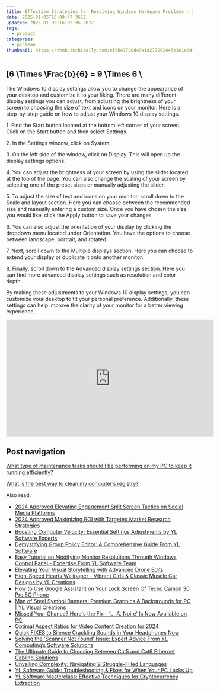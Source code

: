 ```yaml
---
title: Effective Strategies for Resolving Windows Hardware Problems - Insights From YL Computing & Software
date: 2025-01-05T16:08:47.361Z
updated: 2025-01-09T16:02:35.207Z
tags:
  - product
categories:
  - pcclean
thumbnail: https://thmb.techidaily.com/ef9be7780d43a1d277262443e1e1ad4f9cd5011c4e9a9bd97f972e7408a7d734.jpg
---
```


## \[6 \Times \Frac{b}{6} = 9 \Times 6 \

The Windows 10 display settings allow you to change the appearance of your desktop and customize it to your liking. There are many different display settings you can adjust, from adjusting the brightness of your screen to choosing the size of text and icons on your monitor. Here is a step-by-step guide on how to adjust your Windows 10 display settings. 

1\. Find the Start button located at the bottom left corner of your screen. Click on the Start button and then select Settings.

2\. In the Settings window, click on System.

3\. On the left side of the window, click on Display. This will open up the display settings options. 

4\. You can adjust the brightness of your screen by using the slider located at the top of the page. You can also change the scaling of your screen by selecting one of the preset sizes or manually adjusting the slider.

5\. To adjust the size of text and icons on your monitor, scroll down to the Scale and layout section. Here you can choose between the recommended size and manually entering a custom size. Once you have chosen the size you would like, click the Apply button to save your changes.

6\. You can also adjust the orientation of your display by clicking the dropdown menu located under Orientation. You have the options to choose between landscape, portrait, and rotated.

7\. Next, scroll down to the Multiple displays section. Here you can choose to extend your display or duplicate it onto another monitor.

8\. Finally, scroll down to the Advanced display settings section. Here you can find more advanced display settings such as resolution and color depth. 

By making these adjustments to your Windows 10 display settings, you can customize your desktop to fit your personal preference. Additionally, these settings can help improve the clarity of your monitor for a better viewing experience.

<!-- affiliate ads begin -->
<iframe width="560" height="315" src="https://www.youtube.com/embed/ZeYbTVeaXg0?si=rwLL1DbBoX26BGjm" title="YouTube video player" frameborder="0" allow="accelerometer; autoplay; clipboard-write; encrypted-media; gyroscope; picture-in-picture; web-share" referrerpolicy="strict-origin-when-cross-origin" allowfullscreen></iframe>
<!-- affiliate ads end -->

## Post navigation

[What type of maintenance tasks should I be performing on my PC to keep it running efficiently?](https://tools.techidaily.com/pcclean/products/)

[What is the best way to clean my computer’s registry?](https://tools.techidaily.com/pcclean/products/)

<ins class="adsbygoogle"
     style="display:block"
     data-ad-format="autorelaxed"
     data-ad-client="ca-pub-7571918770474297"
     data-ad-slot="1223367746"></ins>

<ins class="adsbygoogle"
     style="display:block"
     data-ad-client="ca-pub-7571918770474297"
     data-ad-slot="8358498916"
     data-ad-format="auto"
     data-full-width-responsive="true"></ins>

<span class="atpl-alsoreadstyle">Also read:</span>
<div><ul>
<li><a href="https://facebook-video-recording.techidaily.com/2024-approved-elevating-engagement-split-screen-tactics-on-social-media-platforms/"><u>2024 Approved Elevating Engagement Split Screen Tactics on Social Media Platforms</u></a></li>
<li><a href="https://extra-guidance.techidaily.com/2024-approved-maximizing-roi-with-targeted-market-research-strategies/"><u>2024 Approved Maximizing ROI with Targeted Market Research Strategies</u></a></li>
<li><a href="https://discover-awesome.techidaily.com/boosting-computer-velocity-essential-settings-adjustments-by-yl-software-experts/"><u>Boosting Computer Velocity: Essential Settings Adjustments by YL Software Experts</u></a></li>
<li><a href="https://discover-awesome.techidaily.com/demystifying-group-policy-editor-a-comprehensive-guide-from-yl-software/"><u>Demystifying Group Policy Editor: A Comprehensive Guide From YL Software</u></a></li>
<li><a href="https://discover-awesome.techidaily.com/easy-tutorial-on-modifying-monitor-resolutions-through-windows-control-panel-expertise-from-yl-software-team/"><u>Easy Tutorial on Modifying Monitor Resolutions Through Windows Control Panel - Expertise From YL Software Team</u></a></li>
<li><a href="https://extra-hints.techidaily.com/elevating-your-visual-storytelling-with-advanced-drone-edits/"><u>Elevating Your Visual Storytelling with Advanced Drone Edits</u></a></li>
<li><a href="https://discover-awesome.techidaily.com/high-speed-hearts-wallpaper-vibrant-girls-and-classic-muscle-car-designs-by-yl-creations/"><u>High-Speed Hearts Wallpaper - Vibrant Girls & Classic Muscle Car Designs by YL Creations</u></a></li>
<li><a href="https://unlock-android.techidaily.com/how-to-use-google-assistant-on-your-lock-screen-of-tecno-camon-30-pro-5g-phone-by-drfone-android/"><u>How to Use Google Assistant on Your Lock Screen Of Tecno Camon 30 Pro 5G Phone</u></a></li>
<li><a href="https://discover-awesome.techidaily.com/man-of-steel-symbol-banners-premium-graphics-and-backgrounds-for-pc-yl-visual-creations/"><u>Man of Steel Symbol Banners: Premium Graphics & Backgrounds for PC | YL Visual Creations</u></a></li>
<li><a href="https://win-able.techidaily.com/1723000592828-missed-your-chance-heres-the-fix-l-a-noire-is-now-available-on-pc/"><u>Missed Your Chance? Here's the Fix - 'L. A. Noire' Is Now Available on PC</u></a></li>
<li><a href="https://extra-support.techidaily.com/optimal-aspect-ratios-for-video-content-creation-for-2024/"><u>Optimal Aspect Ratios for Video Content Creation for 2024</u></a></li>
<li><a href="https://sound-issues.techidaily.com/quick-fixes-to-silence-crackling-sounds-in-your-headphones-now/"><u>Quick FIXES to Silence Crackling Sounds in Your Headphones Now</u></a></li>
<li><a href="https://discover-awesome.techidaily.com/solving-the-scanner-not-found-issue-expert-advice-from-yl-computings-software-solutions/"><u>Solving the 'Scanner Not Found' Issue: Expert Advice From YL Computing’s Software Solutions</u></a></li>
<li><a href="https://tech-recovery.techidaily.com/the-ultimate-guide-to-choosing-between-cat5-and-cat6-ethernet-cabling-solutions/"><u>The Ultimate Guide to Choosing Between Cat5 and Cat6 Ethernet Cabling Solutions</u></a></li>
<li><a href="https://mondly-stories.techidaily.com/unveiling-complexity-navigating-9-struggle-filled-languages/"><u>Unveiling Complexity: Navigating 9 Struggle-Filled Languages</u></a></li>
<li><a href="https://discover-awesome.techidaily.com/yl-software-guide-troubleshooting-and-fixes-for-when-your-pc-locks-up/"><u>YL Software Guide: Troubleshooting & Fixes for When Your PC Locks Up</u></a></li>
<li><a href="https://discover-awesome.techidaily.com/yl-software-masterclass-effective-techniques-for-cryptocurrency-extraction/"><u>YL Software Masterclass: Effective Techniques for Cryptocurrency Extraction</u></a></li>
</ul></div>

